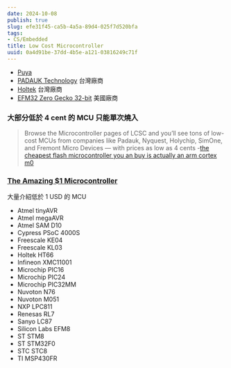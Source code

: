 ```yaml
---
date: 2024-10-08
publish: true
slug: efe31f45-ca5b-4a5a-89d4-025f7d520bfa
tags:
- CS/Embedded
title: Low Cost Microcontroller
uuid: 0a4d91be-37dd-4b5e-a121-03816249c71f
---
```

- [Puya](https://www.puyasemi.com/)
- [PADAUK Technology](https://www.padauk.com.tw/index_en.aspx)
  台灣廠商
- [Holtek](https://www.holtek.com.tw/page/index)
  台灣廠商
- [EFM32 Zero Gecko 32-bit](https://www.silabs.com/mcu/32-bit-microcontrollers/efm32-zero-gecko)
  美國廠商

### 大部分低於 4 cent 的 MCU 只能單次燒入

> Browse the Microcontroller pages of LCSC and you’ll see tons of low-cost MCUs from companies like Padauk, Nyquest, Holychip, SimOne, and Fremont Micro Devices — with prices as low as 4 cents
> -[the cheapest flash microcontroller you an buy is actually an arm cortex m0](https://jaycarlson.net/2023/02/04/the-cheapest-flash-microcontroller-you-can-buy-is-actually-an-arm-cortex-m0/)



### [The Amazing $1 Microcontroller](https://jaycarlson.net/microcontrollers/)

大量介紹低於 1 USD 的 MCU

- Atmel tinyAVR
- Atmel megaAVR
- Atmel SAM D10
- Cypress PSoC 4000S
- Freescale KE04
- Freescale KL03
- Holtek HT66
- Infineon XMC11001
- Microchip PIC16
- Microchip PIC24
- Microchip PIC32MM
- Nuvoton N76
- Nuvoton M051
- NXP LPC811
- Renesas RL7
- Sanyo LC87
- Silicon Labs EFM8
- ST STM8
- ST STM32F0
- STC STC8
- TI MSP430FR
